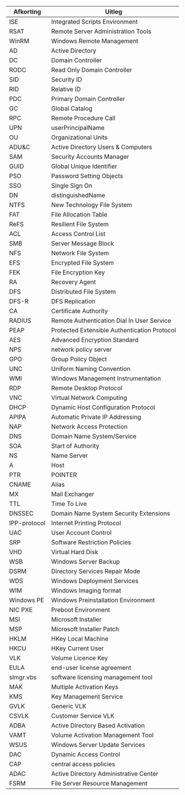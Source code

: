 Afkorting | Uitleg
--- | ---
ISE | Integrated Scripts Environment
RSAT | Remote Server Administration Tools
WinRM | Windows Remote Management
AD | Active Directory
DC | Domain Controller
RODC | Read Only Domain Controller
SID | Security ID
RID | Relative ID
PDC | Primary Domain Controller
GC | Global Catalog
RPC | Remote Procedure Call
UPN | userPrincipalName
OU | Organizational Units
ADU&C | Active Directory Users & Computers
SAM | Security Accounts Manager
GUID | Global Unique Identifier
PSO | Password Setting Objects
SSO | Single Sign On
DN | distinguishedName
NTFS | New Technology File System
FAT | File Allocation Table
ReFS | Resilient File System
ACL | Access Control List
SMB | Server Message Block
NFS | Network File System
EFS | Encrypted File System
FEK | File Encryption Key
RA | Recovery Agent
DFS | Distributed File System
DFS-R | DFS Replication
CA | Certificate Authority
RADIUS | Remote Authentication Dial In User Service
PEAP | Protected Extensible Authentication Protocol
AES | Advanced Encryption Standard
NPS | network policy server
GPO | Group Policy Object
UNC | Uniform Naming Convention
WMI | Windows Management Instrumentation
RDP | Remote Desktop Protocol
VNC | Virtual Network Computing
DHCP | Dynamic Host Configuration Protocol
APIPA | Automatic Private IP Addressing
NAP | Network Access Protection 
DNS | Domain Name System/Service
SOA | Start of Authority
NS | Name Server
A | Host
PTR | POINTER
CNAME | Alias
MX | Mail Exchanger
TTL | Time To Live
DNSSEC | Domain Name System Security Extensions
IPP-protocol | Internet Printing Protocol
UAC | User Account Control
SRP | Software Restriction Policies
VHD | Virtual Hard Disk
WSB | Windows Server Backup
DSRM | Directory Services Repair Mode
WDS | Windows Deployment Services
WIM | Windows Imaging format
Windows PE | Windows Preinstallation Environment
NIC PXE | Preboot Environment
MSI | Microsoft Installer
MSP | Microsoft Installer Patch
HKLM | HKey Local Machine
HKCU | HKey Current User
VLK | Volume Licence Key
EULA | end-user license agreement
slmgr.vbs | software licensing management tool
MAK | Multiple Activation Keys
KMS | Key Management Service
GVLK | Generic VLK
CSVLK | Customer Service VLK
ADBA | Active Directory Based Activation
VAMT | Volume Activation Management Tool
WSUS | Windows Server Update Services
DAC | Dynamic Access Control
CAP | central access policies
ADAC | Active Directory Administrative Center
FSRM | File Server Resource Management